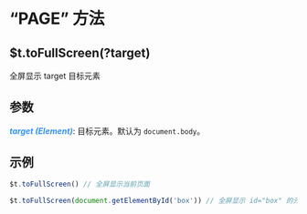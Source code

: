 # “PAGE” 方法

## $t.toFullScreen(?target)

全屏显示 target 目标元素

## 参数

<i style="color: #3492ff;font-weight: 700;">target (Element)</i>:  目标元素。默认为 `document.body`。

## 示例

```javascript
$t.toFullScreen() // 全屏显示当前页面

$t.toFullScreen(document.getElementById('box')) // 全屏显示 id="box" 的元素
```
